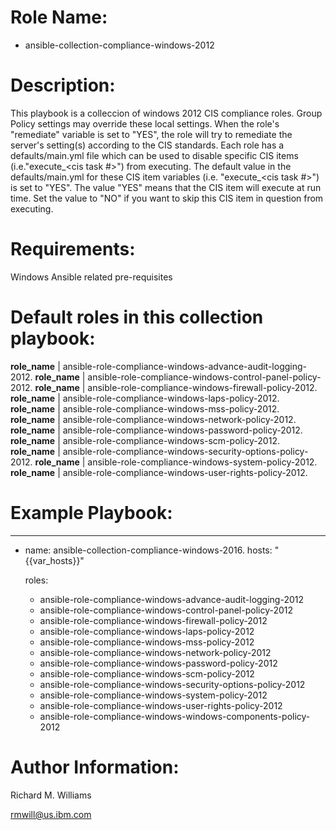 # Role Name:
- ansible-collection-compliance-windows-2012

# Description:
This playbook is a colleccion of windows 2012 CIS compliance roles. Group
Policy settings may override these local settings. When the role's "remediate"
variable is set to "YES", the role will try to remediate the server's setting(s)
according to the CIS standards.  Each role has a defaults/main.yml file which
can be used to disable specific CIS items (i.e."execute_<cis task #>") from
executing. The default value in the defaults/main.yml for these CIS item
variables (i.e. "execute_<cis task #>") is set to "YES". The value "YES" means
that the CIS item will execute at run time. Set the value to "NO" if you want to
skip this CIS item in question from executing.

# Requirements:
Windows Ansible related pre-requisites

# Default roles in this collection playbook:
__role_name__ | ansible-role-compliance-windows-advance-audit-logging-2012.
__role_name__ | ansible-role-compliance-windows-control-panel-policy-2012.
__role_name__ | ansible-role-compliance-windows-firewall-policy-2012.
__role_name__ | ansible-role-compliance-windows-laps-policy-2012.
__role_name__ | ansible-role-compliance-windows-mss-policy-2012.
__role_name__ | ansible-role-compliance-windows-network-policy-2012.
__role_name__ | ansible-role-compliance-windows-password-policy-2012.
__role_name__ | ansible-role-compliance-windows-scm-policy-2012.
__role_name__ | ansible-role-compliance-windows-security-options-policy-2012.
__role_name__ | ansible-role-compliance-windows-system-policy-2012.
__role_name__ | ansible-role-compliance-windows-user-rights-policy-2012.


# Example Playbook:
---
 - name: ansible-collection-compliance-windows-2016.
   hosts: "{{var_hosts}}"

   roles:
   - ansible-role-compliance-windows-advance-audit-logging-2012
   - ansible-role-compliance-windows-control-panel-policy-2012
   - ansible-role-compliance-windows-firewall-policy-2012
   - ansible-role-compliance-windows-laps-policy-2012
   - ansible-role-compliance-windows-mss-policy-2012
   - ansible-role-compliance-windows-network-policy-2012
   - ansible-role-compliance-windows-password-policy-2012
   - ansible-role-compliance-windows-scm-policy-2012
   - ansible-role-compliance-windows-security-options-policy-2012
   - ansible-role-compliance-windows-system-policy-2012
   - ansible-role-compliance-windows-user-rights-policy-2012
   - ansible-role-compliance-windows-windows-components-policy-2012


# Author Information:
Richard M. Williams

rmwill@us.ibm.com
